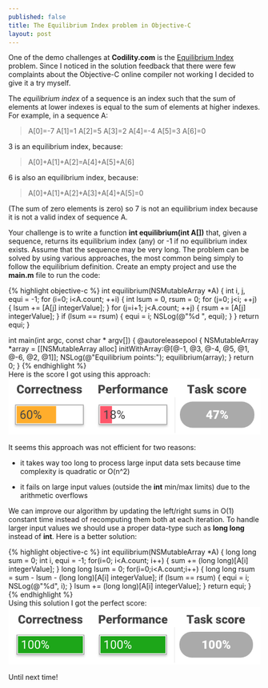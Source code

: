 ```yaml
---
published: false
title: The Equilibrium Index problem in Objective-C
layout: post
---
```

One of the demo challenges at __Codility.com__ is the [Equilibrium Index](https://codility.com/demo/take-sample-test/) problem. Since I noticed in the solution feedback that there were few complaints about the Objective-C online compiler not working I decided to give it a try myself. 

The _equilibrium index_ of a sequence is an index such that the sum of elements at lower indexes is equal to the sum of elements at higher indexes. For example, in a sequence A:

> A[0]=-7 A[1]=1 A[2]=5 A[3]=2 A[4]=-4 A[5]=3 A[6]=0

3 is an equilibrium index, because:

> A[0]+A[1]+A[2]=A[4]+A[5]+A[6]

6 is also an equilibrium index, because:

> A[0]+A[1]+A[2]+A[3]+A[4]+A[5]=0

(The sum of zero elements is zero) so 7 is not an equilibrium index because it is not a valid index of sequence A.

Your challenge is to write a function __int equilibrium(int A[])__ that, given a sequence, returns its equilibrium index (any) or -1 if no equilibrium index exists. Assume that the sequence may be very long. The problem can be solved by using various approaches, the most common being simply to follow the equilibrium definition. Create an empty project and use the __main.m__ file to run the code:

{% highlight objective-c %}
int equilibrium(NSMutableArray *A) {
    int i, j, equi = -1;
    for (i=0; i<A.count; ++i) {
        int lsum = 0, rsum = 0;
        for (j=0; j<i; ++j) {
            lsum += [A[j] integerValue];
        }
        for (j=i+1; j<A.count; ++j) {
            rsum += [A[j] integerValue];
        }
        if (lsum == rsum) {
            equi = i;
            NSLog(@"%d ", equi);
        }
    }
    return equi;
}

int main(int argc, const char * argv[]) {
    @autoreleasepool {
        NSMutableArray *array = [[NSMutableArray alloc] 
            initWithArray:@[@-1, @3, @-4, @5, @1, @-6, @2, @1]];
        NSLog(@"Equilibrium points:");
        equilibrium(array);
    }
    return 0;
}
{% endhighlight %}
<br />
Here is the score I got using this approach:
![alt text](https://github.com/mhorga/mhorga.github.io/raw/master/images/equi_bad.png "Bad score")

It seems this approach was not efficient for two reasons:

- it takes way too long to process large input data sets because time complexity is quadratic or O(n^2)

- it fails on large input values (outside the __int__ min/max limits) due to the arithmetic overflows

We can improve our algorithm by updating the left/right sums in O(1) constant time instead of recomputing them both at each iteration. To handle larger input values we should use a proper data-type such as __long long__ instead of __int__. Here is a better solution:

{% highlight objective-c %}
int equilibrium(NSMutableArray *A) {
    long long sum = 0;
    int i, equi = -1;
    for(i=0; i<A.count; i++) {
        sum += (long long)[A[i] integerValue];
    }
    long long lsum = 0;
    for(i=0;i<A.count;i++) {
        long long rsum = sum - lsum - (long long)[A[i] integerValue];
        if (lsum == rsum) {
            equi = i;
            NSLog(@"%d", i);
        }
        lsum += (long long)[A[i] integerValue];
    }
    return equi;
}
{% endhighlight %}
<br />
Using this solution I got the perfect score:
![alt text](https://github.com/mhorga/mhorga.github.io/raw/master/images/equi_good.png "Good score")

Until next time!